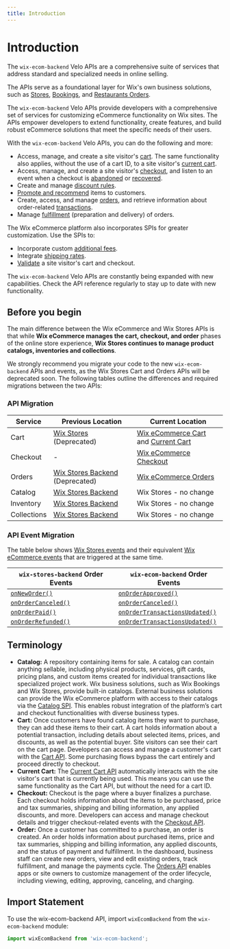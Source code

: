 ```yaml
---
title: Introduction
---
```

# Introduction

The `wix-ecom-backend` Velo APIs are a comprehensive suite of services that address standard and specialized needs in online selling.

The APIs serve as a foundational layer for Wix's own business solutions, such as [Stores](https://support.wix.com/en/article/wix-stores-about-wix-stores), [Bookings](https://support.wix.com/en/article/wix-bookings-about-wix-bookings), and [Restaurants Orders](https://www.wix.com/app-market/restaurants-orders-app).

The `wix-ecom-backend` Velo APIs provide developers with a comprehensive set of services for customizing eCommerce functionality on Wix sites. The APIs empower developers to extend functionality, create features, and build robust eCommerce solutions that meet the specific needs of their users.

With the `wix-ecom-backend` Velo APIs, you can do the following and more:

+ Access, manage, and create a site visitor's [cart](https://www.wix.com/velo/reference/wix-ecom-backend/cart/introduction). The same functionality also applies, without the use of a cart ID, to a site visitor's [current cart](https://www.wix.com/velo/reference/wix-ecom-backend/currentcart/introduction).
+ Access, manage, and create a site visitor's [checkout](https://www.wix.com/velo/reference/wix-ecom-backend/checkout/introduction), and listen to an event when a checkout is [abandoned](https://www.wix.com/velo/reference/wix-ecom-backend/events/onabandonedcheckoutcreated) or [recovered](https://www.wix.com/velo/reference/wix-ecom-backend/events/onabandonedcheckoutrecovered).
+ Create and manage [discount rules](https://www.wix.com/velo/reference/wix-ecom-backend/discountrules/introduction).
+ [Promote and recommend](https://www.wix.com/velo/reference/wix-ecom-backend/recommendations/introduction) items to customers.
+ Create, access, and manage [orders](https://www.wix.com/velo/reference/wix-ecom-backend/orders), and retrieve information about order-related [transactions](https://www.wix.com/velo/reference/wix-ecom-backend/ordertransactions/introduction).
+ Manage [fulfillment](https://www.wix.com/velo/reference/wix-ecom-backend/orderfulfillments/introduction) (preparation and delivery) of orders.

The Wix eCommerce platform also incorporates SPIs for greater customization. Use the SPIs to:

+ Incorporate custom [additional fees](https://www.wix.com/velo/reference/spis/wix-ecom/ecom-additional-fees/introduction).
+ Integrate [shipping rates](https://www.wix.com/velo/reference/spis/wix-ecom/ecom-shipping-rates/introduction).
+ [Validate](https://www.wix.com/velo/reference/spis/wix-ecom/ecom-validations/introduction) a site visitor's cart and checkout.

The `wix-ecom-backend` Velo APIs are constantly being expanded with new capabilities. Check the API reference regularly to stay up to date with new functionality.

## Before you begin

The main difference between the Wix eCommerce and Wix Stores APIs is that while **Wix eCommerce manages the cart, checkout, and order** phases of the online store experience, **Wix Stores continues to manage product catalogs, inventories and collections**.

We strongly recommend you migrate your code to the new `wix-ecom-backend` APIs and events, as the Wix Stores Cart and Orders APIs will be deprecated soon. The following tables outline the differences and required migrations between the two APIs:

### API Migration

| Service     | Previous Location                                                           | Current Location            |
| ------------|-----------------------------------------------------------------------------|-----------------------------|
| Cart       | [Wix Stores](https://www.wix.com/velo/reference/wix-stores) (Deprecated)     | [Wix eCommerce Cart](https://www.wix.com/velo/reference/wix-ecom-backend/cart/introduction) and [Current Cart](https://www.wix.com/velo/reference/wix-ecom-backend/currentcart/introduction)
| Checkout    | -                                                                           | [Wix eCommerce Checkout](https://www.wix.com/velo/reference/wix-ecom-backend/checkout)
| Orders      | [Wix Stores Backend](https://www.wix.com/velo/reference/wix-stores-backend) (Deprecated) | [Wix eCommerce Orders](https://www.wix.com/velo/reference/wix-ecom-backend/orders)
| Catalog     | [Wix Stores Backend](https://www.wix.com/velo/reference/wix-stores-backend) | Wix Stores - no change
| Inventory   | [Wix Stores Backend](https://www.wix.com/velo/reference/wix-stores-backend) | Wix Stores - no change
| Collections | [Wix Stores Backend](https://www.wix.com/velo/reference/wix-stores-backend) | Wix Stores - no change

### API Event Migration

The table below shows [Wix Stores events](https://www.wix.com/velo/reference/wix-stores-backend/events/introduction) and their equivalent [Wix eCommerce events](https://www.wix.com/velo/reference/wix-ecom-backend/events/introduction) that are triggered at the same time.

| `wix-stores-backend` Order Events                                                                   | `wix-ecom-backend` Order Events                                                     |
|-----------------------------------------------------------------------------------------------------|---------------------------------------------------------------------------------|
| [`onNewOrder()`](https://www.wix.com/velo/reference/wix-stores-backend/events/onneworder)           | [`onOrderApproved()`](https://www.wix.com/velo/reference/wix-ecom-backend/events/onorderapproved)  |
| [`onOrderCanceled()`](https://www.wix.com/velo/reference/wix-stores-backend/events/onordercanceled) | [`onOrderCanceled()`](https://www.wix.com/velo/reference/wix-ecom-backend/events/onordercanceled) |
| [`onOrderPaid()`](https://www.wix.com/velo/reference/wix-stores-backend/events/onorderpaid)         | [`onOrderTransactionsUpdated()`](https://www.wix.com/velo/reference/wix-ecom-backend/events/onordertransactionsupdated)  |
| [`onOrderRefunded()`](https://www.wix.com/velo/reference/wix-stores-backend/events/onorderrefunded) | [`onOrderTransactionsUpdated()`](https://www.wix.com/velo/reference/wix-ecom-backend/events/onordertransactionsupdatedd) |

## Terminology

+ **Catalog:** A repository containing items for sale. A catalog can contain anything sellable, including physical products, services, gift cards, pricing plans, and custom items created for individual transactions like specialized project work. Wix business solutions, such as Wix Bookings and Wix Stores, provide built-in catalogs. External business solutions can provide the Wix eCommerce platform with access to their catalogs via the [Catalog SPI](https://www.wix.com/velo/reference/spis/wix-ecom/ecom-catalog/introduction). This enables robust integration of the platform’s cart and checkout functionalities with diverse business types.
+ **Cart:** Once customers have found catalog items they want to purchase, they can add these items to their cart. A cart holds information about a potential transaction, including details about selected items, prices, and discounts, as well as the potential buyer. Site visitors can see their cart on the cart page. Developers can access and manage a customer's cart with the [Cart API](https://www.wix.com/velo/reference/wix-ecom-backend/cart/introduction). Some purchasing flows bypass the cart entirely and proceed directly to checkout.
+ **Current Cart:** The [Current Cart API](https://www.wix.com/velo/reference/wix-ecom-backend/currentcart/introduction) automatically interacts with the site visitor's cart that is currently being used. This means you can use the same functionality as the Cart API, but without the need for a cart ID.
+ **Checkout:** Checkout is the page where a buyer finalizes a purchase. Each checkout holds information about the items to be purchased, price and tax summaries, shipping and billing information, any applied discounts, and more. Developers can access and manage checkout details and trigger checkout-related events with the [Checkout API](https://www.wix.com/velo/reference/wix-ecom-backend/checkout/introduction).
+ **Order:** Once a customer has committed to a purchase, an order is created. An order holds information about purchased items, price and tax summaries, shipping and billing information, any applied discounts, and the status of payment and fulfillment. In the dashboard, business staff can create new orders, view and edit existing orders, track fulfillment, and manage the payments cycle. The [Orders API](https://www.wix.com/velo/reference/wix-ecom-backend/orders/introduction) enables apps or site owners to customize management of the order lifecycle, including viewing, editing, approving, canceling, and charging.

## Import Statement

To use the wix-ecom-backend API, import `wixEcomBackend` from the `wix-ecom-backend` module:

```javascript
import wixEcomBackend from 'wix-ecom-backend';
```
